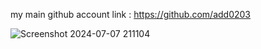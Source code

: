 my main github account link : https://github.com/add0203



![Screenshot 2024-07-07 211104](https://github.com/addbad618/ppa/assets/174923113/915d3779-0246-4244-8cb4-8cfa68b6ded9)
